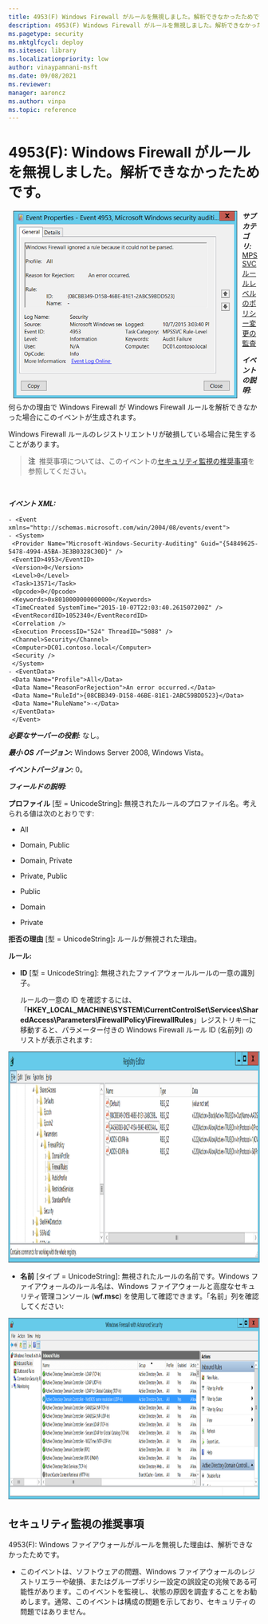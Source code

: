 ```yaml
---
title: 4953(F) Windows Firewall がルールを無視しました。解析できなかったためです。
description: 4953(F) Windows Firewall がルールを無視しました。解析できなかったためです。
ms.pagetype: security
ms.mktglfcycl: deploy
ms.sitesec: library
ms.localizationpriority: low
author: vinaypamnani-msft
ms.date: 09/08/2021
ms.reviewer: 
manager: aaroncz
ms.author: vinpa
ms.topic: reference
---
```


# 4953(F): Windows Firewall がルールを無視しました。解析できなかったためです。

<img src="images/event-4953.png" alt="Event 4953 illustration" width="449" height="375" hspace="10" align="left" />

***サブカテゴリ:***&nbsp;[MPSSVC ルールレベルのポリシー変更の監査](audit-mpssvc-rule-level-policy-change.md)

***イベントの説明:***

何らかの理由で Windows Firewall が Windows Firewall ルールを解析できなかった場合にこのイベントが生成されます。

Windows Firewall ルールのレジストリエントリが破損している場合に発生することがあります。

> **注**&nbsp;&nbsp;推奨事項については、このイベントの[セキュリティ監視の推奨事項](#security-monitoring-recommendations)を参照してください。

<br clear="all">

***イベント XML:***
```
- <Event xmlns="http://schemas.microsoft.com/win/2004/08/events/event">
- <System>
 <Provider Name="Microsoft-Windows-Security-Auditing" Guid="{54849625-5478-4994-A5BA-3E3B0328C30D}" /> 
 <EventID>4953</EventID> 
 <Version>0</Version> 
 <Level>0</Level> 
 <Task>13571</Task> 
 <Opcode>0</Opcode> 
 <Keywords>0x8010000000000000</Keywords> 
 <TimeCreated SystemTime="2015-10-07T22:03:40.261507200Z" /> 
 <EventRecordID>1052340</EventRecordID> 
 <Correlation /> 
 <Execution ProcessID="524" ThreadID="5088" /> 
 <Channel>Security</Channel> 
 <Computer>DC01.contoso.local</Computer> 
 <Security /> 
 </System>
- <EventData>
 <Data Name="Profile">All</Data> 
 <Data Name="ReasonForRejection">An error occurred.</Data> 
 <Data Name="RuleId">{08CBB349-D158-46BE-81E1-2ABC59BDD523}</Data> 
 <Data Name="RuleName">-</Data> 
 </EventData>
 </Event>

```

***必要なサーバーの役割:*** なし。

***最小 OS バージョン:*** Windows Server 2008, Windows Vista。

***イベントバージョン:*** 0。

***フィールドの説明:***

**プロファイル** \[型 = UnicodeString\]**:** 無視されたルールのプロファイル名。考えられる値は次のとおりです:

-   All

-   Domain, Public

-   Domain, Private

-   Private, Public

-   Public

-   Domain

-   Private

**拒否の理由** \[型 = UnicodeString\]**:** ルールが無視された理由。

**ルール:**

-   **ID** \[型 = UnicodeString\]: 無視されたファイアウォールルールの一意の識別子。

    ルールの一意の ID を確認するには、「**HKEY\_LOCAL\_MACHINE\\SYSTEM\\CurrentControlSet\\Services\\SharedAccess\\Parameters\\FirewallPolicy\\FirewallRules**」レジストリキーに移動すると、パラメーター付きの Windows Firewall ルール ID (名前列) のリストが表示されます:

<img src="images/registry-editor-firewallrules.png" alt="Registry Editor FirewallRules key illustration" width="1412" height="422" />

-   **名前** \[タイプ = UnicodeString\]: 無視されたルールの名前です。Windows ファイアウォールのルール名は、Windows ファイアウォールと高度なセキュリティ管理コンソール (**wf.msc**) を使用して確認できます。「名前」列を確認してください:

<img src="images/windows-firewall-with-advanced-security.png" alt="高度なセキュリティを備えた Windows ファイアウォールのイラスト" width="1082" height="363" />

## セキュリティ監視の推奨事項

4953(F): Windows ファイアウォールがルールを無視した理由は、解析できなかったためです。

-   このイベントは、ソフトウェアの問題、Windows ファイアウォールのレジストリエラーや破損、またはグループポリシー設定の誤設定の兆候である可能性があります。このイベントを監視し、状態の原因を調査することをお勧めします。通常、このイベントは構成の問題を示しており、セキュリティの問題ではありません。
